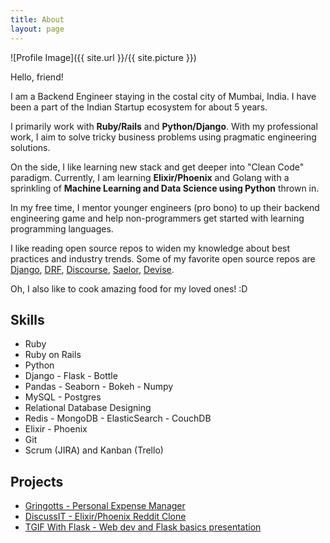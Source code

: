 ```yaml
---
title: About
layout: page
---
```

![Profile Image]({{ site.url }}/{{ site.picture }})

<p>Hello, friend!</p>

I am a Backend Engineer staying in the costal city of Mumbai, India. I have been a part of the Indian Startup ecosystem for about 5 years.

I primarily work with **Ruby/Rails** and **Python/Django**. With my professional work, I aim to solve tricky business problems using pragmatic engineering solutions.

 On the side, I like learning new stack and get deeper into "Clean Code" paradigm. Currently, I am learning **Elixir/Phoenix** and Golang with a sprinkling of **Machine Learning and Data Science using Python** thrown in.

In my free time, I mentor younger engineers (pro bono) to up their backend engineering game and help non-programmers get started with learning programming languages.

I like reading open source repos to widen my knowledge about best practices and industry trends. Some of my favorite open source repos are [Django](https://github.com/django/django), [DRF](https://github.com/encode/django-rest-framework), [Discourse](https://github.com/discourse/discourse), [Saelor](https://github.com/mirumee/saleor), [Devise](https://github.com/plataformatec/devise).

Oh, I also like to cook amazing food for my loved ones! :D

<h2>Skills</h2>

<ul class="skill-list">
	<li>Ruby</li>
	<li>Ruby on Rails</li>
	<li>Python</li>
	<li>Django - Flask - Bottle</li>
	<li> Pandas - Seaborn - Bokeh - Numpy </li>
	<li>MySQL - Postgres</li>
	<li>Relational Database Designing</li>
	<li>Redis - MongoDB - ElasticSearch - CouchDB </li>
	<li>Elixir - Phoenix </li>
	<li>Git</li>
	<li>Scrum (JIRA) and Kanban (Trello)</li>
</ul>

<h2>Projects</h2>

<ul>
	<li><a href="https://github.com/darth-dodo/gringotts-backend">Gringotts - Personal Expense Manager</a></li>
	<li><a href="https://github.com/darth-dodo/discuss-it">DiscussIT - Elixir/Phoenix Reddit Clone</a></li>
	<li><a href="https://darth-dodo.github.io/tgif-with-flask/">TGIF With Flask - Web dev and Flask basics presentation</a></li>
</ul>
